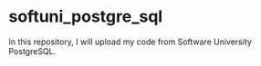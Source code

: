 # softuni_postgre_sql

In this repository, I will upload my code from Software University PostgreSQL.
